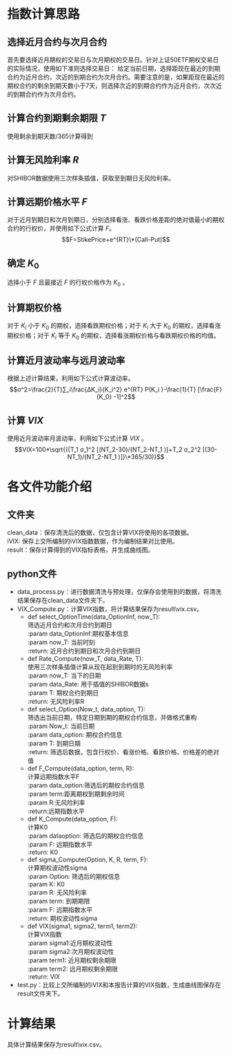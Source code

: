 # 指数计算思路
## 选择近月合约与次月合约
首先要选择近月期权的交易日与次月期权的交易日。针对上证50ETF期权交易日的实际情况，使用如下准则选择交易日：
给定当前日期，选择距现在最近的到期合约为近月合约，次近的到期合约为次月合约。需要注意的是，如果距现在最近的期权合约的剩余到期天数小于7天，则选择次近的到期合约作为近月合约，次次近的到期合约作为次月合约。
## 计算合约到期剩余期限 $T$
使用剩余到期天数/365计算得到
## 计算无风险利率 $R$
对SHIBOR数据使用三次样条插值，获取至到期日无风险利率。
## 计算远期价格水平 $F$
对于近月到期日和次月到期日，分别选择看涨、看跌价格差距的绝对值最小的期权合约的行权价，并使用如下公式计算 $F$。
$$F=StikePrice+e^{RT}\*(Call-Put)$$
## 确定 $K_0$
选择小于 $F$ 且最接近 $F$ 的行权价格作为 $K_0$ 。
## 计算期权价格
对于 $K_i$ 小于 $K_0$ 的期权，选择看跌期权价格；对于 $K_i$ 大于 $K_0$ 的期权，选择看涨期权价格；对于 $K_i$ 等于 $K_0$ 的期权，选择看涨期权价格与看跌期权价格的均值。
## 计算近月波动率与远月波动率
根据上述计算结果，利用如下公式计算波动率。
$$σ^2=\frac{2}{T}∑_i\frac{ΔK_i}{K_i^2} e^{RT} P(K_i )-\frac{1}{T} [\frac{F}{K_0} -1]^2$$
## 计算 $VIX$
使用近月波动率月波动率，利用如下公式计算 $VIX$ 。
$$VIX=100*\sqrt{({T_1 σ_1^2 [(NT_2-30)/(NT_2-NT_1 )]+T_2 σ_2^2 [(30-NT_1)/(NT_2-NT_1 )]}\*365/30)}$$
# 各文件功能介绍
## 文件夹
clean_data：保存清洗后的数据，仅包含计算VIX将使用的各项数据。  
iVIX: 保存上交所编制的iVIX指数数据，作为编制结果对比使用。  
result：保存计算得到的VIX指标表格，并生成曲线图。  
## python文件
- data_process.py：进行数据清洗与预处理，仅保存会使用到的数据，将清洗结果保存在clean_data文件夹下。  
- VIX_Compute.py：计算VIX指数，将计算结果保存为result\\vix.csv。  
  - def select_OptionTime(data_OptionInf, now_T):  
    筛选近月合约和次月合约到期日  
    :param data_OptionInf:期权基本信息  
    :param now_T: 当前时刻  
    :return: 近月合约到期日和次月合约到期日  
  - def Rate_Compute(now_T, data_Rate, T):  
    使用三次样条插值计算从现在起到到期时的无风险利率  
    :param now_T: 当下的日期  
    :param data_Rate: 用于插值的SHIBOR数据s  
    :param T: 期权合约到期日  
    :return: 无风险利率R  
  - def select_Option(Now_t, data_option, T):  
    筛选出当前日期，特定日期到期的期权合约信息，并做格式重构  
    :param Now_t: 当前日期  
    :param data_option: 期权合约信息  
    :param T: 到期日期  
    :return: 筛选后数据，包含行权价、看涨价格、看跌价格、价格差的绝对值  
  - def F_Compute(data_option, term, R):  
    计算远期指数水平F  
    :param data_option:筛选后的期权合约信息  
    :param term:距离期权到期剩余时间  
    :param R:无风险利率  
    :return:远期指数水平  
  - def K_Compute(data_option, F):  
    计算K0  
    :param dataoption: 筛选后的期权合约信息  
    :param F: 远期指数水平  
    :return: K0  
  - def sigma_Compute(Option, K, R, term, F):  
    计算期权波动性sigma  
    :param Option: 筛选后的期权信息  
    :param K: K0  
    :param R: 无风险利率  
    :param term: 到期期限  
    :param F: 远期指数水平  
    :return: 期权波动性sigma  
  - def VIX(sigma1, sigma2, term1, term2):  
    计算VIX指数  
    :param sigma1:近月期权波动性  
    :param sigma2:次月期权波动性  
    :param term1: 近月期权剩余期限  
    :param term2: 远月期权剩余期限  
    :return: VIX  
- test.py：比较上交所编制的iVIX和本报告计算的VIX指数，生成曲线图保存在result文件夹下。  
# 计算结果  
具体计算结果保存为result\\vix.csv。  

